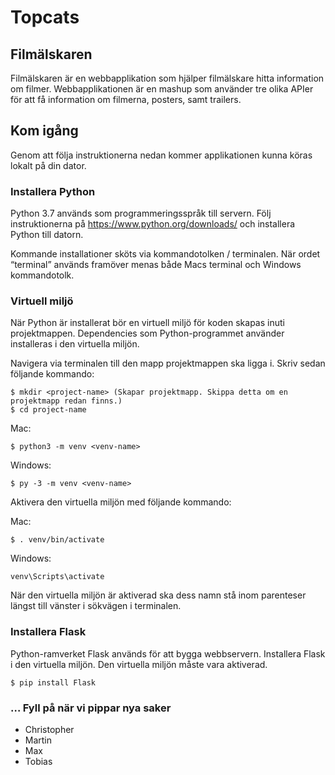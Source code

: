 # Topcats

## Filmälskaren

Filmälskaren är en webbapplikation som hjälper filmälskare hitta information om filmer. Webbapplikationen är en mashup som använder tre olika APIer för att få information om filmerna, posters, samt trailers.

## Kom igång
Genom att följa instruktionerna nedan kommer applikationen kunna köras lokalt på din dator.

### Installera Python
Python 3.7 används som programmeringsspråk till servern. Följ instruktionerna på https://www.python.org/downloads/ och installera Python till datorn.

Kommande installationer sköts via kommandotolken / terminalen. När ordet “terminal” används framöver menas både Macs terminal och Windows kommandotolk.

### Virtuell miljö
När Python är installerat bör en virtuell miljö för koden skapas inuti projektmappen. Dependencies som Python-programmet använder installeras i den virtuella miljön.

Navigera via terminalen till den mapp projektmappen ska ligga i. Skriv sedan följande kommando:

```
$ mkdir <project-name> (Skapar projektmapp. Skippa detta om en projektmapp redan finns.)
$ cd project-name
```

Mac:
```
$ python3 -m venv <venv-name>
```

Windows:
```
$ py -3 -m venv <venv-name>
```

Aktivera den virtuella miljön med följande kommando:

Mac:
```
$ . venv/bin/activate
```

Windows:
```
venv\Scripts\activate
```

När den virtuella miljön är aktiverad ska dess namn stå inom parenteser längst till vänster i sökvägen i terminalen.

### Installera Flask
Python-ramverket Flask används för att bygga webbservern. Installera Flask i den virtuella miljön. Den virtuella miljön måste vara aktiverad.

```
$ pip install Flask
```

### … Fyll på när vi pippar nya saker

* Christopher
* Martin
* Max
* Tobias
